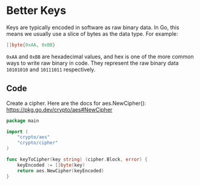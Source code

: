 # Better Keys

Keys are typically encoded in software as raw binary data. In Go, this means we usually use a slice of bytes as the data type. For example:

```go
[]byte{0xAA, 0xBB}
```

`0xAA` and `0xBB` are hexadecimal values, and hex is one of the more common ways to write raw binary in code. They represent the raw binary data `10101010` and `10111011` respectively.

## Code

Create a cipher. Here are the docs for aes.NewCipher(): <https://pkg.go.dev/crypto/aes#NewCipher>

```go
package main

import (
	"crypto/aes"
	"crypto/cipher"
)

func keyToCipher(key string) (cipher.Block, error) {
	keyEncoded := []byte(key)
	return aes.NewCipher(keyEncoded)
}
```
